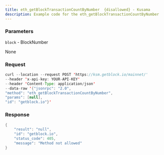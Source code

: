 ```yaml
---
title: eth_getBlockTransactionCountByNumber  {disallowed} - Kusama
description: Example code for the eth_getBlockTransactionCountByNumber  {disallowed} json-rpc method. Сomplete guide on how to use eth_getBlockTransactionCountByNumber  {disallowed} json-rpc in GetBlock.io Web3 documentation.
---
```


### Parameters


`block` - BlockNumber

None

### Request

``` java
curl --location --request POST 'https://ksm.getblock.io/mainnet/' 
--header 'x-api-key: YOUR-API-KEY' 
--header 'Content-Type: application/json' 
--data-raw '{"jsonrpc": "2.0",
"method": "eth_getBlockTransactionCountByNumber",
"params": [null],
"id": "getblock.io"}'
```

###  Response

``` java
{
    "result": "null",
    "id": "getblock.io",
    "status_code": 405,
    "message": "Method not allowed"
}
```

